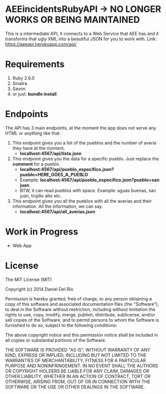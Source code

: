 AEEincidentsRubyAPI -> NO LONGER WORKS OR BEING MAINTAINED
================

This is a intermediate API, it connects to a Web Service that AEE has and it transforms that ugly XML into a
beautiful JSON for you to work with.
Link: https://aeeapi.herokuapp.com/api/

Requirements
=============
1. Ruby 2.6.0
2. Sinatra
3. Savon
4. or just: **bundle install**

Endpoints
===========

The API has 3 main endpoints, at the moment the app does not serve any HTML or anything like that.

1. This endpoint gives you a list of the pueblos and the number of averia they have at the moment.
	* **localhost:4567/api/lista.json**
2. This endpoint gives you the data for a specific pueblo. Just replace the **comment** for a pueblo.
	* **localhost:4567/api/pueblo_especifico.json?pueblo=HERE_GOES_A_PUEBLO**  
	* Example: **localhost:4567/api/pueblo_especifico.json?pueblo=san juan**.
	* BTW, it can read pueblos with space. Example: aguas buenas, san juan, trujillo alto etc..
3. This endpoint gives you all the pueblos with all the averias and their information. All the information, we can say.
	* **localhost:4567/api/all_averias.json**

Work in Progress
=================
* Web App

License
============
The MIT License (MIT)

Copyright (c) 2014 Daniel Del Río

Permission is hereby granted, free of charge, to any person obtaining a copy
of this software and associated documentation files (the "Software"), to deal
in the Software without restriction, including without limitation the rights
to use, copy, modify, merge, publish, distribute, sublicense, and/or sell
copies of the Software, and to permit persons to whom the Software is
furnished to do so, subject to the following conditions:

The above copyright notice and this permission notice shall be included in
all copies or substantial portions of the Software.

THE SOFTWARE IS PROVIDED "AS IS", WITHOUT WARRANTY OF ANY KIND, EXPRESS OR
IMPLIED, INCLUDING BUT NOT LIMITED TO THE WARRANTIES OF MERCHANTABILITY,
FITNESS FOR A PARTICULAR PURPOSE AND NONINFRINGEMENT. IN NO EVENT SHALL THE
AUTHORS OR COPYRIGHT HOLDERS BE LIABLE FOR ANY CLAIM, DAMAGES OR OTHER
LIABILITY, WHETHER IN AN ACTION OF CONTRACT, TORT OR OTHERWISE, ARISING FROM,
OUT OF OR IN CONNECTION WITH THE SOFTWARE OR THE USE OR OTHER DEALINGS IN
THE SOFTWARE.
